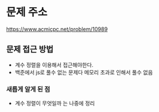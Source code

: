 # 문제 주소 
https://www.acmicpc.net/problem/10989

## 문제 접근 방법 
- 계수 정렬을 이용해서 접근해야한다. 
- 백준에서 js로 풀수 없는 문제다 메모리 초과로 인해서 풀수 없음 

### 새롭게 알게 된 점 
- 계수 정렬이 무엇일까 는 나중에 정리 

